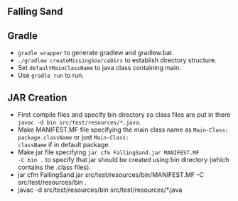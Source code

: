 ## Falling Sand

## Gradle

- <code>gradle wrapper</code> to generate gradlew and gradlew.bat.
- <code>./gradlew createMissingSourceDirs</code> to establish directory structure.
- Set <code>defaultMainClassName</code> to java class containing main.
- Use <code>gradle run</code> to run.

## JAR Creation

- First compile files and specify bin directory so class files are put in there <code>javac -d bin src/test/resources/*.java</code>.
- Make MANIFEST.MF file specifying the main class name as <code>Main-Class: package.className</code> or just <code>Main-Class: className</code> if in default package.
- Make jar file specifying  <code>jar cfm FallingSand.jar MANIFEST.MF -C bin .</code> to specify that jar should be created using bin directory (which contains the .class files).
- jar cfm FallingSand.jar src/test/resources/bin/MANIFEST.MF -C src/test/resources/bin .
- javac -d src/test/resources/bin src/test/resources/*.java